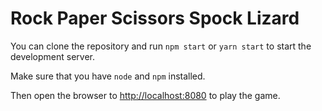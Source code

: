 # Rock Paper Scissors Spock Lizard

You can clone the repository and run `npm start` or `yarn start` to start the development server.

Make sure that you have `node` and `npm` installed. 

Then open the browser to [http://localhost:8080](http://localhost:8080) to play the game.
